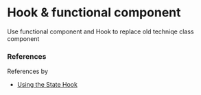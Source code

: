 # Hook & functional component
Use functional component and Hook to replace old techniqe class component

### References 
References by 

- [Using the State Hook](https://reactjs.org/docs/hooks-state.html) 